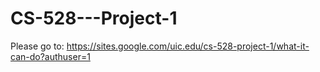 # CS-528---Project-1

Please go to:
https://sites.google.com/uic.edu/cs-528-project-1/what-it-can-do?authuser=1
